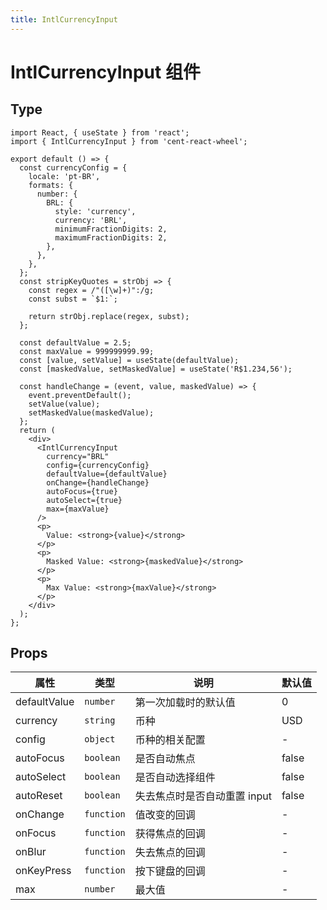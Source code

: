 ```yaml
---
title: IntlCurrencyInput
---
```


# IntlCurrencyInput 组件

## Type

```tsx
import React, { useState } from 'react';
import { IntlCurrencyInput } from 'cent-react-wheel';

export default () => {
  const currencyConfig = {
    locale: 'pt-BR',
    formats: {
      number: {
        BRL: {
          style: 'currency',
          currency: 'BRL',
          minimumFractionDigits: 2,
          maximumFractionDigits: 2,
        },
      },
    },
  };
  const stripKeyQuotes = strObj => {
    const regex = /"([\w]+)":/g;
    const subst = `$1:`;

    return strObj.replace(regex, subst);
  };

  const defaultValue = 2.5;
  const maxValue = 999999999.99;
  const [value, setValue] = useState(defaultValue);
  const [maskedValue, setMaskedValue] = useState('R$1.234,56');

  const handleChange = (event, value, maskedValue) => {
    event.preventDefault();
    setValue(value);
    setMaskedValue(maskedValue);
  };
  return (
    <div>
      <IntlCurrencyInput
        currency="BRL"
        config={currencyConfig}
        defaultValue={defaultValue}
        onChange={handleChange}
        autoFocus={true}
        autoSelect={true}
        max={maxValue}
      />
      <p>
        Value: <strong>{value}</strong>
      </p>
      <p>
        Masked Value: <strong>{maskedValue}</strong>
      </p>
      <p>
        Max Value: <strong>{maxValue}</strong>
      </p>
    </div>
  );
};
```

## Props

| 属性         | 类型       | 说明                         | 默认值 |
| ------------ | ---------- | ---------------------------- | ------ |
| defaultValue | `number`   | 第一次加载时的默认值         | 0      |
| currency     | `string`   | 币种                         | USD    |
| config       | `object`   | 币种的相关配置               | -      |
| autoFocus    | `boolean`  | 是否自动焦点                 | false  |
| autoSelect   | `boolean`  | 是否自动选择组件             | false  |
| autoReset    | `boolean`  | 失去焦点时是否自动重置 input | false  |
| onChange     | `function` | 值改变的回调                 | -      |
| onFocus      | `function` | 获得焦点的回调               | -      |
| onBlur       | `function` | 失去焦点的回调               | -      |
| onKeyPress   | `function` | 按下键盘的回调               | -      |
| max          | `number`   | 最大值                       | -      |
